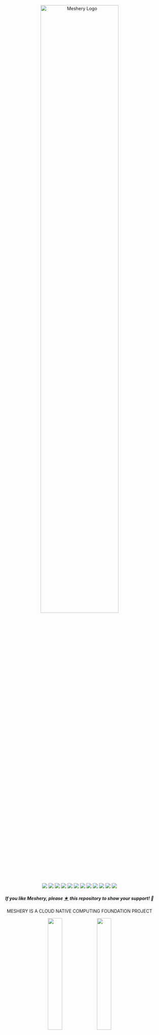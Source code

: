 
<p style="text-align:center;" align="center"><a href="https://meshery.io"><picture>
 <source media="(prefers-color-scheme: dark)" srcset="https://raw.githubusercontent.com/meshery/meshery/master/.github/assets/images/readme/meshery-logo-light-text-side.svg">
 <source media="(prefers-color-scheme: light)" srcset="https://raw.githubusercontent.com/meshery/meshery/master/.github/assets/images/readme/meshery-logo-dark-text-side.svg">
<img src="https://raw.githubusercontent.com/meshery/meshery/master/.github/assets/images/readme/meshery-logo-dark-text-side.svg"
alt="Meshery Logo" width="70%" /></picture></a><br /><br /></p>
<p align="center">
<a href="https://hub.docker.com/r/meshery/meshery" alt="Docker pulls">
  <img src="https://img.shields.io/docker/pulls/meshery/meshery.svg" /></a>
<a href="https://github.com/issues?q=is%3Aopen%20is%3Aissue%20archived%3Afalse%20(org%3Ameshery%20OR%20org%3Aservice-mesh-performance%20OR%20org%3Aservice-mesh-patterns%20OR%20org%3Ameshery-extensions)%20label%3A%22help%20wanted%22%20" alt="GitHub issues by-label">
  <img src="https://img.shields.io/github/issues/meshery/meshery/help%20wanted.svg?color=informational" /></a>
<a href="https://github.com/meshery/meshery/blob/master/LICENSE" alt="LICENSE">
  <img src="https://img.shields.io/github/license/meshery/meshery?color=brightgreen" /></a>
<a href="https://artifacthub.io/packages/helm/meshery/meshery" alt="Artifact Hub Meshery">
  <img src="https://img.shields.io/endpoint?color=brightgreen&label=Helm%20Chart&style=plastic&url=https%3A%2F%2Fartifacthub.io%2Fbadge%2Frepository%2Fartifact-hub" /></a>  
<a href="https://goreportcard.com/report/github.com/meshery/meshery" alt="Go Report Card">
  <img src="https://goreportcard.com/badge/github.com/meshery/meshery" /></a>
<a href="https://github.com/meshery/meshery/actions" alt="Build Status">
  <img src="https://img.shields.io/github/actions/workflow/status/meshery/meshery/release-drafter.yml" /></a>
<a href="https://bestpractices.coreinfrastructure.org/projects/3564" alt="CLI Best Practices">
  <img src="https://bestpractices.coreinfrastructure.org/projects/3564/badge" /></a>
<a href="https://meshery.io/community#discussion-forums" alt="Discuss Users">
  <img src="https://img.shields.io/discourse/users?label=discuss&logo=discourse&server=https%3A%2F%2Fmeshery.io/community" /></a>
<a href="https://slack.meshery.io" alt="Join Slack">
  <img src="https://img.shields.io/badge/Slack-@meshery.svg?logo=slack" /></a>
<a href="https://twitter.com/intent/follow?screen_name=mesheryio" alt="Twitter Follow">
  <img src="https://img.shields.io/twitter/follow/mesheryio.svg?label=Follow+Meshery&style=social" /></a>
<a href="https://github.com/meshery/meshery/releases" alt="Meshery Downloads">
  <img src="https://img.shields.io/github/downloads/meshery/meshery/total" /></a>  
<a href="https://gurubase.io/g/meshery" alt="Meshery Guru">
  <img src="https://img.shields.io/badge/Gurubase-Ask%20Meshery%20Guru-006BFF" /></a>
<!-- <a href="https://app.fossa.com/projects/git%2Bgithub.com%2Fmeshery%2Fmeshery?ref=badge_shield" alt="License Scan Report">
  <img src="https://app.fossa.com/api/projects/git%2Bgithub.com%2Fmeshery%2Fmeshery.svg?type=shield"/></a>  
  -->
</p>

<h5><p align="center"><i>If you like Meshery, please <a href="https://github.com/meshery/meshery/stargazers">★</a> this repository to show your support! 🤩</i></p></h5>
<p align="center" >
MESHERY IS A CLOUD NATIVE COMPUTING FOUNDATION PROJECT
</p>

<div align="center" width="100%">
<img src=".github/assets/images/readme/cncf-white.svg#gh-dark-mode-only" width="30%" align="center" />
<img src=".github/assets/images/readme/cncf-black.svg#gh-light-mode-only" width="30%" align="center" />
</div>
<br />
<p align="center">
A self-service engineering platform, <a href="https://meshery.io">Meshery</a>, is the open source, cloud native manager that enables the design and management of all Kubernetes-based infrastructure and applications (multi-cloud). Among other features,  As an extensible platform, Meshery offers visual and collaborative GitOps, freeing you from the chains of YAML while managing Kubernetes multi-cluster deployments.
</p>
<br />

<div align="center" width="100%">
<img src=".github/assets/images/readme/meshery-dashboard-hero-image.png" width="800px" />
<br />Try Meshery in your browser using the <a href="https://play.meshery.io">Cloud Native Playground</a> (<a href="https://www.youtube.com/watch?v=034nVaQUyME&list=PL3A-A6hPO2IO_yzN83wSJJUNQActzCJvO&index=9">teaser video</a>)
</div>

<br />
<!--
- [Functionality](#functionality)
  - [Meshery Architecture](#meshery-architecture)
  - [Join the Meshery community!](#join-the-meshery-community)
  - [Contributing](#contributing)
    - [Stargazers](#stargazers)
    - [License](#license)
-->
<!-- <p style="clear:both;">&nbsp;</p>
<a href="https://meshery.io"><picture>
  <source media="(prefers-color-scheme: dark)" srcset="https://raw.githubusercontent.com/meshery/meshery/master/.github/assets/images/readme/meshery-logo-light-text-side.svg">
  <source media="(prefers-color-scheme: light)" srcset="https://raw.githubusercontent.com/meshery/meshery/master/.github/assets/images/readme/meshery-logo-dark-text-side.svg">
  <img alt="Meshery - the Cloud Native Manager" src="https://raw.githubusercontent.com/meshery/meshery/master/.github/assets/images/readme/meshery-logo-dark-text-side.svg" align="left" width="45%">
  </picture></a> 
<a href="https://meshery.io">
<h3 style="margin:auto;"><br /><br />
  <a href="https://docs.google.com/presentation/d/14kxjwYSJ_FyE3K_6CDEd6oq2kqwn0OSE8RDJ4H-KlKU/edit?usp=sharing"><center><i>Project Overview Presentation</i></center></a>
  <br /><br /><br />
</h3> -->

<p style="clear:both;">&nbsp;</p>

# Functionality

## Infrastructure Lifecycle Management

Meshery manages the configuration, deployment, and operation of your Cloud services and Kubernetes clusters while supporting hundreds of different types of cloud native infrastructure integrations. Meshery supports [300+ integrations](https//meshery.io/integrations).

<!--
<a href="https://www.youtube.com/watch?v=034nVaQUyME"><img alt="Meshery cloud native management" src="https://raw.githubusercontent.com/meshery/meshery/master/.github/assets/images/readme/meshmap.gif"  style="margin-left:10px; margin-bottom:10px;" width="100%" align="center" /></a>
<br /><br />-->
</p>

<a href=".github/assets/images/readme/cloud-native-integrations.png"><img alt="Meshery Integrations" src=".github/assets/images/readme/cloud-native-integrations.png"  style="margin-right:10px;margin-bottom:10px;" width="100%" align="center"/></a>

Find infrastructure configuration patterns in Meshery's <a href="https://meshery.io/catalog">catalog of curated design templates</a> filled with configuration best practices.

## Multiple Kubernetes Clusters and Multiple Clouds

<div align="center">
  <img src ="https://meshery.io/assets/images/screens/multi-cluster-management.gif" width="50%" alt="Multi-cluster Kubernetes Manager" loading="lazy" />
</div>
<br/>
Meshery provides a single pane of glass to manage multiple Kubernetes clusters across any infrastructure, including various cloud providers. Meshery enables consistent configuration, operation, and observability across your entire Kubernetes landscape.

<br/>
<br/>
<details><summary>Dry-run your deployments</summary>
Meshery leverages Kubernetes' built-in dry-run capabilities to allow you to simulate deployments without actually applying the changes to your cluster. This enables you to:

- Validate configurations: Ensure your deployment specifications (e.g., YAML manifests, Helm charts, Meshery Designs) are syntactically correct and will be accepted by the Kubernetes API server.   
- Identify potential issues: Detect errors in your configurations, such as invalid resource definitions, missing fields, or API version mismatches, before they impact your live environment.
- Preview changes: Understand the objects that Kubernetes would create or modify during a real deployment.
- Integrate with CI/CD: Incorporate dry-run as a step in your continuous integration and continuous delivery pipelines to automate pre-deployment checks and prevent faulty deployments.

By providing this dry-run functionality, Meshery helps you increase the reliability and stability of your Kubernetes deployments by catching potential problems early in the development and deployment process.
<!-- 
Assess your cloud native infrastructure configuration against deployment and operational best practices with Meshery's configuration validator. Manage your workloads with confidence. Check your Kubernetes configuration for anti-patterns and avoid common pitfalls. -->

</details>

### Visually and collaboratively manage your infrastructure

Using a GitOps-centric approach, visually and collaboratively design and manage your infrastructure and microservices. Meshery intelligently infers the manner in which each resource [interrelates](https://docs.meshery.io/concepts/logical/relationships) with each other. Meshery supports a broad variety of built-in relationships between components, which you can use to create your own custom relationships.

<div align="center">
  <img src=".github/assets/images/readme/edge_mount_relationship_pod_persistent_volume.svg" width="50%" alt="Multi-cluster Kubernetes Manager" />
</div>
<br/>

<details><summary><img alt="OPA Logo" src=".github/assets/images/readme/opa-logo.svg" style="margin-right:10px;" width="25px" align="left" />Context-Aware Policies For Applications</summary>
<br/><div align="center">
  <img alt="Meshery and Open Policy Agent Integration" src=".github/assets/images/readme/meshery-policies-2.png" style="margin:auto;text-align:center" width="50%" />
</div>
<br/>
<p>Leverage built-in relationships to enforce configuration best practices consistently from code to Kubernetes. Customize Configure your infrastructure with confidence without needing to know or write Open Policy Agent's Rego query language.</p>
</details>

## Workspaces: Your team's Google Drive for cloud native projects

<div align="center">
  <img src=".github/assets/images/readme/workspace.gif" width="50%" alt="Multi-cluster Kubernetes Manager" loading="lazy" />
</div>
<br/>
Workspaces let you organize your work and serve as the central point of collaboration for you and your teams and point of access control to Environments and their resources.

<br/>
<br/>
<details><summary>Manage your connections with Environments</summary>
<br/>
<div align="center">
  <img src=".github/assets/images/readme/environments.gif" width="50%" alt="Multi-cluster Kubernetes Manager" loading="lazy" />
</div>
<br/>
<p><a href="https://docs.meshery.io/concepts/logical/environments">Environments</a>  make it easier for you to manage, share, and work with a collection of resources as a group, instead of dealing with all your Connections and Credentials on an individual basis.</p>
</details>

<details><summary>See changes to your infra before you merge</summary>
<br/>
<div align="center">
  <img src=".github/assets/images/readme/meshery-snapshot.png" width="50%" alt="Multi-cluster Kubernetes Manager" loading="lazy" />
</div>
<br/>
Get snapshots of your infrastructure directly in your PRs. Preview your deployment, view changes pull request-to-pull request and get infrastructure snapshots within your PRs by connecting Kanvas to your GitHub repositories.
</details>

<!-- <h3>Operate with configuration best practices</h3>
<br /><br />
<p>Assess your configurations against deployment and operational best practices with Meshery's configuration validator.</p>
<br /><br />

<h3>Control all of your infrastructure with mesheryctl</h3>
<br /><br />
<p>Whether managing multiple Meshery deployments, importing designs, discoverying Kubernetes clusters, do so with ease using Meshery CLI in your terminal.</p>
<br /><br /> -->

## Platform Engineering with Meshery's Extension Points

Extend Meshery as your self-service engineering platform by taking advantage of its [vast set of extensibility features](https://docs.meshery.io/extensibility), including gRPC adapters, hot-loadable Reactjs packages and Golang plugins, subscriptions on NATS topics, consumable _and_ extendable API interfaces via REST and GraphQL.The great number of extension points in Meshery make it ideal as the foundation of your internal developer platform.

<details><summary>Access the Cloud Native Patterns for Kubernetes</summary>

<p>Design and manage all of your cloud native infrastructure using the design configurator in Meshery or start from a template using the patterns from the <a href="https://meshery.io/catalog">catalog</a>.
</details>

Meshery offers robust capabilities for managing multiple tenants within a shared Kubernetes infrastructure. Meshery provides the tools and integrations necessary to create a secure, isolated, and manageable multi-tenant environments, allowing multiple teams or organizations with granular control over their role-based access controls.

Meshery's "multi-player" functionality refers to its collaborative features that enable multiple users to interact with and manage cloud native infrastructure simultaneously. This is primarily facilitated through Kanvas, a Meshery extension visual designer and management interface.

## Performance Management

Meshery offers load generation and performance characterization to help you assess and optimize the performance of your applications and infrastructure.

<div align="center">
  <img src=".github/assets/images/readme/performance-metrics.gif" alt="Multi-cluster Kubernetes Manager" width="50%" />
</div>
<br/>
<p>Create and reuse performance profiles for consistent characterization of the configuration of your infrastructure in context of how it performs.</p>

<details><summary>Manage the performance of your infrastructure and its workloads</summary>

<br/>
<div align="center">
  <img src = ".github/assets/images/readme/meshery-performance.gif">
</div>
<br/>
Baseline and track your cloud native performance from release to release.

- Use performance profiles to track the historical performance of your workloads.
- Track your application performance from version to version.
- Understand behavioral differences between cloud native network functions.
- Compare performance across infrastructure deployments.

</details>

<details><summary>Load Generation and Microservice Performance Characterization</summary>

<picture align="left">
  <source media="(prefers-color-scheme: dark)" srcset="https://raw.githubusercontent.com/layer5io/layer5/master/src/assets/images/service-mesh-performance/stacked/smp-light-text.svg"  width="18%" align="left" style="margin-left:10px;" />
  <img alt="Shows an illustrated light mode meshery logo in light color mode and a dark mode meshery logo dark color mode." src="https://raw.githubusercontent.com/layer5io/layer5/master/src/assets/images/service-mesh-performance/stacked/smp-light-text.svg" width="18%" align="left" style="margin-left:10px;" />
</picture>

- **Multiple Load Generators:** Meshery supports various load generators, including Fortio, Wrk2, and Nighthawk, allowing users to choose the tool that best suits your needs.
- **Configurable Performance Profiles:** Meshery provides a highly configurable set of load profiles with tunable facets, enabling users to generate TCP, gRPC, and HTTP load. You can customize parameters such as duration, concurrent threads, concurrent generators, and load generator type. 
- **Statistical Analysis:** Meshery performs statistical analysis on the results of performance tests, presenting data in the form of histograms with latency buckets. Understand the distribution of response times and identify potential bottlenecks.
- **Comparison of Test Results:** Meshery enables you to compare the difference in request performance (latency and throughput) between independent performance tests. Save your load test configurations as Performance Profiles, making it easy to rerun tests with the same settings and track performance variations over time.
- **Kubernetes Cluster and Workload Metrics:** - Meshery connects to one or more Prometheus servers to gather both cluster and application metrics. Meshery also integrates with Grafana, allowing you to import your existing dashboards and visualize performance data.

<p>In an effort to produce infrastructure agnostic tooling, Meshery uses the <a href="https://smp-spec.io">Cloud Native Performance</a> specification as a common format to capture and measure your infrastructure's performance against a universal cloud native performance index. Meshery participates in advancing cloud native infrastructure adoption through the standardization of APIs. Meshery enables you to measure the value provided by Docker, Kubernetes, or other cloud native infrastructure in the context of the overhead incurred.</p>

<!-- 

SCREENSHOT / GIF NEEDED HERE

-->

</details>

<h2><a name="running"></a>Get Started with Meshery</h2>
<p style="clear:both;"></p>
<!-- <img alt="Control Kubernetes and your workloads with mesheryctl" src=".github/assets/images/readme/mesheryctl.png"  style="margin-left:10px; margin-bottom:10px;" width="50%" align="right" /> -->
<h3>Using <code>mesheryctl</code></h3>
<p>Meshery runs as a set of containers inside or outside of your Kubernetes clusters.</p>
<pre>curl -L https://meshery.io/install | bash -</pre>
<p>Use the <a href="https://docs.meshery.io/installation/quick-start">quick start</a> guide.</p>
<details>
  <summary><strong>See all supported platforms</strong></summary>

See the [getting started](https://meshery.io/#getting-started) section to quickly deploy Meshery on any of these supported platforms:

| Platform                                                                                                                                                                                                                             | Supported?  |
| ------------------------------------------------------------------------------------------------------------------------------------------------------------------------------------------------------------------------------------ | :---------: |
| <img src="https://docs.meshery.io/assets/img/platforms/docker.svg" width="20" height="20" vertical-align="middle" /> [Docker](https://docs.meshery.io/installation/docker)                                                           |      ✔️      |
| &nbsp;&nbsp;&nbsp; <img src="https://docs.meshery.io/assets/img/platforms/docker.svg" width="20" height="20" vertical-align="middle" /> [Docker - Docker App](https://docs.meshery.io/installation/docker)                           |      ✔️      |
| &nbsp;&nbsp;&nbsp; <img src="https://docs.meshery.io/assets/img/platforms/docker.svg" width="20" height="20" vertical-align="middle" /> [Docker - Docker Extension](https://docs.meshery.io/installation/docker/docker-extensiongit) |      ✔️      |
| <img src="https://docs.meshery.io/assets/img/platforms/kubernetes.svg" width="20" height="20" vertical-align="middle" /> [Kubernetes](https://docs.meshery.io/installation/kubernetes)                                               |      ✔️      |
| &nbsp;&nbsp;&nbsp; <img src="https://docs.meshery.io/assets/img/platforms/aks.svg" width="20" height="20" vertical-align="middle" /> [Kubernetes - AKS](https://docs.meshery.io/installation/kubernetes/aks)                         |      ✔️      |
| &nbsp;&nbsp;&nbsp; <img src="https://docs.meshery.io/assets/img/platforms/docker.svg" width="20" height="20" vertical-align="middle" /> [Kubernetes - Docker Desktop](https://docs.meshery.io/installation#mac-or-linux)             |      ✔️      |
| &nbsp;&nbsp;&nbsp; <img src="https://docs.meshery.io/assets/img/platforms/eks.png" width="20" height="20" vertical-align="middle" /> [Kubernetes - EKS](https://docs.meshery.io/installation/kubernetes/eks)                         |      ✔️      |
| &nbsp;&nbsp;&nbsp; <img src="https://docs.meshery.io/assets/img/platforms/gke.png" width="20" height="20" vertical-align="middle" /> [Kubernetes - GKE](https://docs.meshery.io/installation/kubernetes/gke)                         |      ✔️      |
| &nbsp;&nbsp;&nbsp; <img src="https://docs.meshery.io/assets/img/platforms/helm.svg" width="20" height="20" vertical-align="middle" /> [Kubernetes - Helm](https://docs.meshery.io/installation/kubernetes/helm)                      |      ✔️      |
| &nbsp;&nbsp;&nbsp; <img src="https://docs.meshery.io/assets/img/platforms/kind.png" width="20" height="20" vertical-align="middle" /> [Kubernetes - kind](https://docs.meshery.io/installation/kubernetes/kind)                      |      ✔️      |
| &nbsp;&nbsp;&nbsp; <img src="https://docs.meshery.io/assets/img/platforms/minikube.png" width="20" height="20" vertical-align="middle" /> [Kubernetes - Minikube](https://docs.meshery.io/installation/kubernetes/minikube)          |      ✔️      |
| &nbsp;&nbsp;&nbsp; <img src="https://docs.meshery.io/assets/img/platforms/openshift.svg" width="20" height="20" vertical-align="middle" /> [Kubernetes - OpenShift](https://docs.meshery.io/installation/kubernetes)                      |      ✔️      |
| &nbsp;&nbsp;&nbsp; <img src="https://docs.meshery.io/assets/img/platforms/kubernetes.svg" width="20" height="20" vertical-align="middle" /> [Kubernetes - Rancher](https://docs.meshery.io/installation/kubernetes)                      |      ✔️      |
| <img src="https://docs.meshery.io/assets/img/platforms/linux.svg" width="20" height="20" vertical-align="middle" /> [Linux](https://docs.meshery.io/installation#mac-or-linux)                                                       |      ✔️      |
| <img src="https://docs.meshery.io/assets/img/platforms/apple.svg" width="20" height="20" vertical-align="middle" /> [Mac](https://docs.meshery.io/installation#mac-or-linux)                                                         |      ✔️      |
| &nbsp;&nbsp;&nbsp; <img src="https://docs.meshery.io/assets/img/platforms/homebrew.png" width="20" height="20" vertical-align="middle" /> [Mac - Homebrew](https://docs.meshery.io/installation#mac-or-linux)                        |      ✔️      |
| <img src="https://docs.meshery.io/assets/img/platforms/wsl2.png" width="20" height="20" vertical-align="middle" /> [Windows](https://docs.meshery.io/installation#windows)                                                           |      ✔️      |
| &nbsp;&nbsp;&nbsp; <img src="https://docs.meshery.io/assets/img/platforms/wsl2.png" width="20" height="20" vertical-align="middle" /> [Scoop](https://docs.meshery.io/installation#windows)                                                                                                                                                             |      ✔️      |
| &nbsp;&nbsp;&nbsp; <img src="https://docs.meshery.io/assets/img/platforms/wsl2.png" width="20" height="20" vertical-align="middle" /> [WSL2](https://docs.meshery.io/installation/platforms/windows#wsl2)                            |      ✔️      |
| <img src="https://docs.meshery.io/assets/img/platforms/raspberry-pi.png" width="20" height="20" vertical-align="middle" /> Raspberry Pi                                                                                              | In Progress |

[Meshery documentation](https://docs.meshery.io/installation) offers thorough installation guides for your platform of choice.
 </details>

<p style="clear:both;">&nbsp;</p>

<div>&nbsp;</div>

## Join the Meshery community

<a name="contributing"></a><a name="community"></a>
Our projects are community-built and welcome collaboration. 👍 Be sure to see the <a href="https://meshery.io/community">Contributor Journey Map</a> and <a href="https://meshery.io/community#handbook">Community Handbook</a> for a tour of resources available to you and the <a href="https://meshery.io/community/#handbook/repository-overview">Repository Overview</a> for a cursory description of repository by technology and programming language. Jump into community <a href="https://slack.meshery.io">Slack</a> or <a href="https://meshery.io/community#discussion-forums">discussion forum</a> to participate.

<p style="clear:both;">
<h3>Find your MeshMate</h3>

<p>MeshMates are experienced Meshery community members, who will help you learn your way around, discover live projects, and expand your community network. Connect with a MeshMate today!</p>

Learn more about the <a href="https://meshery.io/community#meshmates">MeshMates</a> program. <br />

</p>
<br /><br />
<div style="display: flex; justify-content: center; align-items:center;">
<div>
<a href="https://meshery.io/community"><img alt="Meshery Community" src="https://docs.meshery.io/assets/img/readme/community.png" width="140px" style="margin-right:36px; margin-bottom:7px;" width="140px" align="left"/></a>
</div>
<div style="width:60%; padding-left: 16px; padding-right: 16px">
<p>
✔️ <em><strong>Join</strong></em> any or all of the weekly meetings on <a href="https://meshery.io/calendar">community calendar</a>.<br />
✔️ <em><strong>Watch</strong></em> community <a href="https://www.youtube.com/@mesheryio?sub_confirmation=1">meeting recordings</a>.<br />
✔️ <em><strong>Fill-in</strong></em> a <a href="https://meshery.io/newcomers">member form</a> and gain access to community resources.
<br />
✔️ <em><strong>Discuss</strong></em> in the <a href="https://meshery.io/community#discussion-forums">community forum</a>.<br />
✔️ <em><strong>Explore more</strong></em> in the <a href="https://meshery.io/community#handbook">community handbook</a>.<br />
</p>
</div><br /><br />
<div>
<a href="https://slack.meshery.io">
<picture>
  <source media="(prefers-color-scheme: dark)" srcset="https://raw.githubusercontent.com/meshery/meshery/master/.github/assets/images/readme/slack.svg"  width="110px" />
  <source media="(prefers-color-scheme: light)" srcset="https://raw.githubusercontent.com/meshery/meshery/master/.github/assets/images/readme/slack.svg" width="110px" />
  <img alt="Shows an illustrated light mode meshery logo in light color mode and a dark mode meshery logo dark color mode." src="https://raw.githubusercontent.com/meshery/meshery/master/.github/assets/images/readme/slack.svg" width="110px" align="left" />
</picture>
</a>
</div>
</div>
<br /><br />
<p align="left">
&nbsp;&nbsp;&nbsp;&nbsp; <i>Not sure where to start?</i> Grab an open issue with the <a href="https://github.com/issues?q=is%3Aopen%20is%3Aissue%20archived%3Afalse%20(org%3Ameshery%20OR%20org%3Aservice-mesh-performance%20OR%20org%3Aservice-mesh-patterns%20OR%20org%3Ameshery-extensions)%20label%3A%22help%20wanted%22%20">help-wanted label</a>.
</p>
<br /><br />

<div>&nbsp;</div>

## Contributing

Please do! We're a warm and welcoming community of open source contributors. Please join. All types of contributions are welcome. Be sure to read the [Contributor Guides](https://docs.meshery.io/project/contributing) for a tour of resources available to you and how to get started.

<!-- <a href="https://youtu.be/MXQV-i-Hkf8"><img alt="Deploying Linkerd with Meshery" src="https://docs.meshery.io/assets/img/readme/deploying-linkerd-with-meshery.png" width="100%" align="center" /></a> -->

<div>&nbsp;</div>

### Stargazers

<p align="center">
  <i>If you like Meshery, please <a href="../../stargazers">★</a> star this repository to show your support! 🤩</i>
 <br />
<a href="../../stargazers">
 <img align="center" src="https://api.star-history.com/svg?repos=meshery/meshery&type=Date" />
</a></p>

### License

This repository and site are available as open-source under the terms of the [Apache 2.0 License](https://opensource.org/licenses/Apache-2.0).

